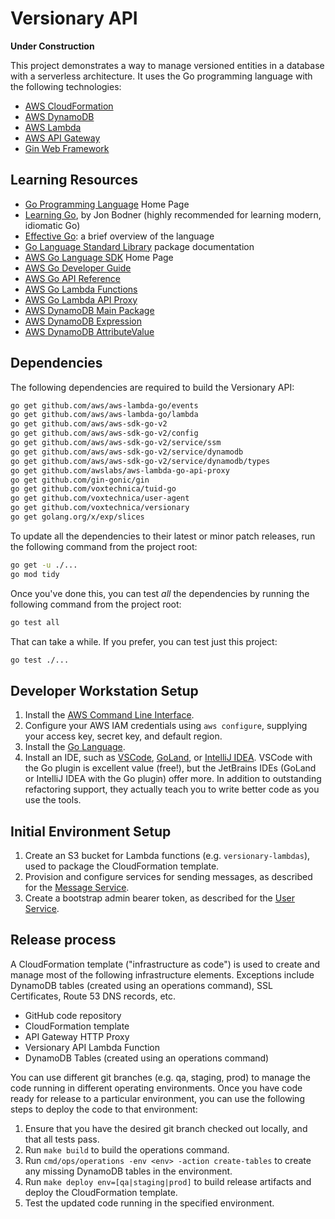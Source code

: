 # Versionary API

**Under Construction**

This project demonstrates a way to manage versioned entities in a database with a serverless architecture. It uses the
Go programming language with the following technologies:

* [AWS CloudFormation](https://aws.amazon.com/cloudformation/)
* [AWS DynamoDB](https://aws.amazon.com/dynamodb/)
* [AWS Lambda](https://aws.amazon.com/lambda/)
* [AWS API Gateway](https://aws.amazon.com/api-gateway/)
* [Gin Web Framework](https://gin-gonic.com/)

## Learning Resources

* [Go Programming Language](https://go.dev/) Home Page
* [Learning Go](https://learning.oreilly.com/library/view/learning-go/9781492077206/), by Jon Bodner (highly
  recommended for learning modern, idiomatic Go)
* [Effective Go](https://golang.org/doc/effective_go): a brief overview of the language
* [Go Language Standard Library](https://pkg.go.dev/std) package documentation
* [AWS Go Language SDK](https://aws.amazon.com/sdk-for-go/) Home Page
* [AWS Go Developer Guide](https://aws.github.io/aws-sdk-go-v2/docs/)
* [AWS Go API Reference](https://docs.aws.amazon.com/sdk-for-go/api/)
* [AWS Go Lambda Functions](https://docs.aws.amazon.com/lambda/latest/dg/lambda-golang.html)
* [AWS Go Lambda API Proxy](https://pkg.go.dev/github.com/awslabs/aws-lambda-go-api-proxy)
* [AWS DynamoDB Main Package](https://pkg.go.dev/github.com/aws/aws-sdk-go/service/dynamodb)
* [AWS DynamoDB Expression](https://pkg.go.dev/github.com/aws/aws-sdk-go-v2/feature/dynamodb/expression)
* [AWS DynamoDB AttributeValue](https://pkg.go.dev/github.com/aws/aws-sdk-go-v2/feature/dynamodb/attributevalue)

## Dependencies

The following dependencies are required to build the Versionary API:

```bash
go get github.com/aws/aws-lambda-go/events
go get github.com/aws/aws-lambda-go/lambda
go get github.com/aws/aws-sdk-go-v2
go get github.com/aws/aws-sdk-go-v2/config
go get github.com/aws/aws-sdk-go-v2/service/ssm
go get github.com/aws/aws-sdk-go-v2/service/dynamodb
go get github.com/aws/aws-sdk-go-v2/service/dynamodb/types
go get github.com/awslabs/aws-lambda-go-api-proxy
go get github.com/gin-gonic/gin
go get github.com/voxtechnica/tuid-go
go get github.com/voxtechnica/user-agent
go get github.com/voxtechnica/versionary
go get golang.org/x/exp/slices
```

To update all the dependencies to their latest or minor patch releases, run the following command from the project root:

```bash
go get -u ./...
go mod tidy
```

Once you've done this, you can test *all* the dependencies by running the following command from the project root:

```bash
go test all
```

That can take a while. If you prefer, you can test just this project:

```bash
go test ./...
```

## Developer Workstation Setup

1. Install the [AWS Command Line Interface](https://docs.aws.amazon.com/cli/latest/userguide/cli-chap-install.html).
2. Configure your AWS IAM credentials using `aws configure`, supplying your access key, secret key, and default region.
3. Install the [Go Language](https://golang.org/doc/install).
4. Install an IDE, such as [VSCode](https://code.visualstudio.com/), [GoLand](https://www.jetbrains.com/go/),
   or [IntelliJ IDEA](http://www.jetbrains.com/idea/). VSCode with the Go plugin is excellent value (free!), but the
   JetBrains IDEs (GoLand or IntelliJ IDEA with the Go plugin) offer more. In addition to outstanding refactoring
   support, they actually teach you to write better code as you use the tools.

## Initial Environment Setup

1. Create an S3 bucket for Lambda functions (e.g. `versionary-lambdas`), used to package the CloudFormation template.
2. Provision and configure services for sending messages, as described for
   the [Message Service](./doc/MessageServiceSetup.md).
3. Create a bootstrap admin bearer token, as described for the [User Service](./doc/UserServiceSetup.md).

## Release process

A CloudFormation template ("infrastructure as code") is used to create and manage most of the following infrastructure
elements. Exceptions include DynamoDB tables (created using an operations command), SSL Certificates, Route 53 DNS
records, etc.

* GitHub code repository
* CloudFormation template
* API Gateway HTTP Proxy
* Versionary API Lambda Function
* DynamoDB Tables (created using an operations command)

You can use different git branches (e.g. qa, staging, prod) to manage the code running in different operating
environments. Once you have code ready for release to a particular environment, you can use the following steps
to deploy the code to that environment:

1. Ensure that you have the desired git branch checked out locally, and that all tests pass.
2. Run `make build` to build the operations command.
3. Run `cmd/ops/operations -env <env> -action create-tables` to create any missing DynamoDB tables in the environment.
4. Run `make deploy env=[qa|staging|prod]` to build release artifacts and deploy the CloudFormation template.
5. Test the updated code running in the specified environment.
